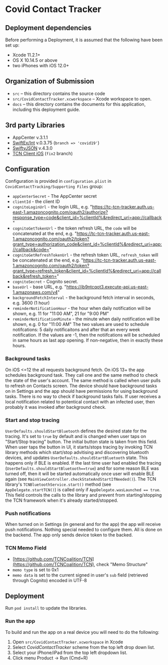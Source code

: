 # Covid Contact Tracker

## Deployment dependencies

Before performing a Deployment, it is assumed that the following have been set up:

- Xcode 11.2.1+
- OS X 10.14.5 or above
- two iPhones with iOS 12.0+

## Organization of Submission
- `src` – this directory contains the source code 
- `src/CovidContactTracker.xcworkspace` – Xcode workspace to open.
- `docs` – this directory contains the documents for this application, including this
deployment guide.

## 3rd party Libraries

- AppCenter v.3.1.1
- [SwiftEx/Int](https://gitlab.com/seriyvolk83/SwiftEx) v.0.3.75 (`branch => 'covid19'`)
- [SwiftyJSON](https://github.com/SwiftyJSON/SwiftyJSON) v.4.3.0
- [TCN Client iOS](https://github.com/seriyvolk83/tcn-client-ios.git) (`fix2` branch) 

## Configuration

Configuration is provided in `configuration.plist` in `CovidContactTracking/Supporting Files` group:
- `appCenterSecret` - The AppCenter secret
- `clientId` - the client ID
- `cognitoLoginUrl` - the login URL, e.g. "https://tc-tcn-tracker.auth.us-east-1.amazoncognito.com/oauth2/authorize?response_type=code&client_id=%clientId%&redirect_uri=app://callback"
- `cognitoGetTokenUrl` - the token refresh URL, the `code` will be concatenated at the end, e.g. "https://tc-tcn-tracker.auth.us-east-1.amazoncognito.com/oauth2/token?grant_type=authorization_code&client_id=%clientId%&redirect_uri=app://callback&code="
- `cognitoGetRefreshTokenUrl` - the refresh token URL, `refresh_token` will be concatenated at the end, e.g. "https://tc-tcn-tracker.auth.us-east-1.amazoncognito.com/oauth2/token?grant_type=refresh_token&client_id=%clientId%&redirect_uri=app://callback&refresh_token=" 
- `cognitoSecret` - Cognito secret.
- `baseUrl` - base URL, e.g. "https://ib9ntcqot3.execute-api.us-east-1.amazonaws.com/v4"
- `backgroundFetchInterval` - the background fetch interval in seconds, e.g. 3600 (1 hour)
- `reminderNotificationHour` - the hour when daily notification will be shown, e.g. 11 for "11:00 AM", 21 for "9:00 PM"
- `reminderNotificationMinute` - the minute when daily notification will be shown, e.g. 0 for "11:00 AM"
The two values are used to schedule notifcations: 5 daily notificaitons and after that an every week notification.
If the values are -1, then the notiifcations will be scheduled in same hours as last app opening. If non-negative, then in exactly these hours. 

### Background tasks

On iOS <=12 the all requests background fetch. On iOS 13+ the app schedules background task. They call one and the same method to check the state of the user's account.
The same method is called when user pulls to refresh on Contacts screen. The device should have background tasks on in Settings and the app should have permissions for using background tasks.
There is no way to check if background tasks fails. If user receives a local notification related to potentical contact with an infected user, then probably it was invoked after background check.

### Start and stop tracing

`UserDefaults.shouldStartBluetooth` defines the desired state for the tracing. It's set to `true` by default and is changed when user taps on "Start/Stop tracing" button. The initial button state is taken from this field. When user taps the button in UI, it starts/stops tracing by invoking TCN library methods which start/stop advitising and discovering bluetooth devices, and updates `UserDefaults.shouldStartBluetooth` state. This happens only if BLE is enabled. If the last time user had enabled the tracing (`UserDefaults.shouldStartBluetooth==true`) and for some reason BLE was turned off, then it will be started automatically once user will enable BLE again (see `MainViewController.checkStateAndStartIfNeeded()`).
The TCN library's `TCNBluetoothService.start()` method (see `AppDelegate.startTCN()`) is called only if `AppDelegate.wasLaunched == true`. This field controls the calls to the library and prevent from starting/stopping the TCN framework when it's already started/stopped.

### Push notifications

When turned on in Settings (in general and for the app) the app will receive push notifications. Nothing special needed to configure them. All is done on the backend. The app only sends device token to the backed.

### TCN Memo Field

- [https://github.com/TCNCoalition/TCN](https://github.com/TCNCoalition/TCN), check "Memo Structure"
- `memo type` is set to 0x1
- `memo data` is set to the current signed in user's `sub` field (retrieved through Cognito) encoded in UTF-8

## Deployment

Run `pod install` to update the libraries.

### Run the app

To build and run the app on a real device you will need to do the following:

1. Open `src/CovidContactTracker.xcworkspace` in Xcode
2. Select *CovidContactTracker* scheme from the top left drop down list.
3. Select your iPhone/iPad from the top left dropdown list.
4. Click menu Product -> Run (Cmd+R)
